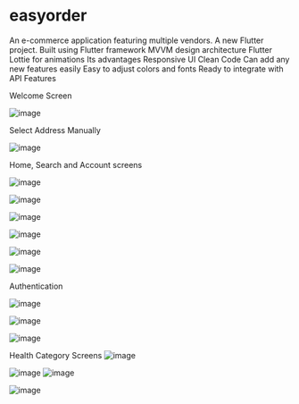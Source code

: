 # easyorder
An e-commerce application featuring multiple vendors.
A new Flutter project.
Built using
Flutter framework
MVVM design architecture
Flutter Lottie for animations
Its advantages
Responsive UI
Clean Code
Can add any new features easily
Easy to adjust colors and fonts
Ready to integrate with API
Features  

Welcome Screen

![image](https://github.com/EngNohaIbraheem/EasyOrder/assets/108743395/da9eac66-7f12-4700-af8a-bb5eff23d07e)

Select Address Manually

![image](https://github.com/EngNohaIbraheem/EasyOrder/assets/108743395/b30f5749-65d6-4fb6-a8df-bf4cee3cbc0a) 

Home, Search and Account screens


![image](https://github.com/EngNohaIbraheem/EasyOrder/assets/108743395/db27a4cb-0554-4659-828f-8c960b62de9c) 

![image](https://github.com/EngNohaIbraheem/EasyOrder/assets/108743395/7c1efc55-743f-4462-b16e-e40930be7c3c) 

![image](https://github.com/EngNohaIbraheem/EasyOrder/assets/108743395/e09295cf-e342-4831-a391-60e0526f8f37) 

![image](https://github.com/EngNohaIbraheem/EasyOrder/assets/108743395/fcf634f5-2e23-4514-ab40-5e4307ff5650) 

![image](https://github.com/EngNohaIbraheem/EasyOrder/assets/108743395/390a74c0-8676-4517-a6f5-d9ce683ffdc0) 

![image](https://github.com/EngNohaIbraheem/EasyOrder/assets/108743395/62fb3fbc-53aa-48d1-ac2a-2697a266d451) 

Authentication 

![image](https://github.com/EngNohaIbraheem/EasyOrder/assets/108743395/c9ab3704-e27d-4298-a1d4-03d3ff0ac5a3)

![image](https://github.com/EngNohaIbraheem/EasyOrder/assets/108743395/12907e58-aa6d-4693-88a7-cc92883c402b) 

![image](https://github.com/EngNohaIbraheem/EasyOrder/assets/108743395/9b9937ef-82d4-4c19-9831-27e75ae832f8) 

Health Category Screens 
![image](https://github.com/EngNohaIbraheem/EasyOrder/assets/108743395/7eebc346-d917-467d-b07f-c49f14bf63e3) 

![image](https://github.com/EngNohaIbraheem/EasyOrder/assets/108743395/ffeebb3e-e81f-446f-a039-3b2e3e958075) 
![image](https://github.com/EngNohaIbraheem/EasyOrder/assets/108743395/8f9968a2-d58a-4a60-b057-6258fc2bf6c1) 

![image](https://github.com/EngNohaIbraheem/EasyOrder/assets/108743395/574686ad-1dfa-44ba-b6b8-a7faa552eadc)



